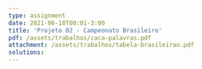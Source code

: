 ```yaml
---
type: assignment
date: 2021-06-18T00:01-3:00
title: 'Projeto 02 - Campeonato Brasileiro'
pdf: /assets/trabalhos/caca-palavras.pdf
attachment: /assets/trabalhos/tabela-brasileirao.pdf 
solutions: 
---
```

